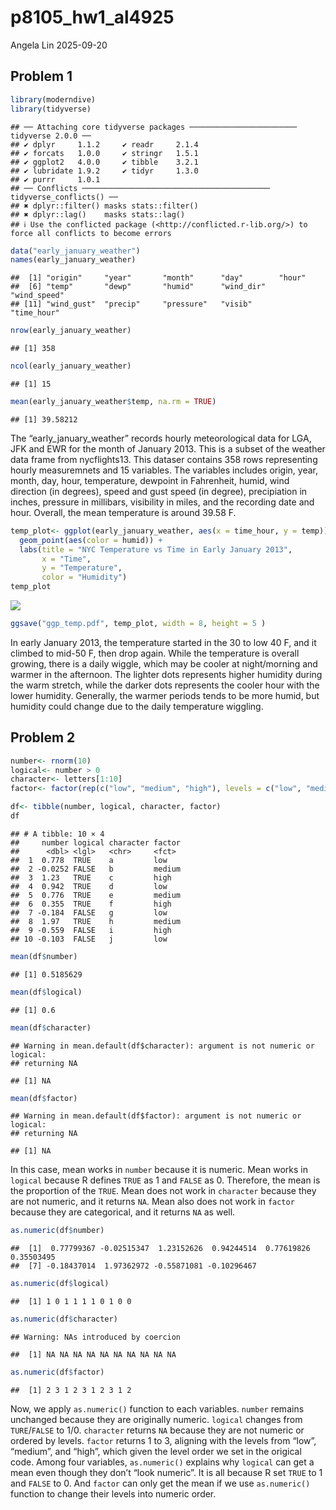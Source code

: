 p8105_hw1_al4925
================
Angela Lin
2025-09-20

## Problem 1

``` r
library(moderndive)
library(tidyverse)
```

    ## ── Attaching core tidyverse packages ──────────────────────── tidyverse 2.0.0 ──
    ## ✔ dplyr     1.1.2     ✔ readr     2.1.4
    ## ✔ forcats   1.0.0     ✔ stringr   1.5.1
    ## ✔ ggplot2   4.0.0     ✔ tibble    3.2.1
    ## ✔ lubridate 1.9.2     ✔ tidyr     1.3.0
    ## ✔ purrr     1.0.1     
    ## ── Conflicts ────────────────────────────────────────── tidyverse_conflicts() ──
    ## ✖ dplyr::filter() masks stats::filter()
    ## ✖ dplyr::lag()    masks stats::lag()
    ## ℹ Use the conflicted package (<http://conflicted.r-lib.org/>) to force all conflicts to become errors

``` r
data("early_january_weather")
names(early_january_weather)
```

    ##  [1] "origin"     "year"       "month"      "day"        "hour"      
    ##  [6] "temp"       "dewp"       "humid"      "wind_dir"   "wind_speed"
    ## [11] "wind_gust"  "precip"     "pressure"   "visib"      "time_hour"

``` r
nrow(early_january_weather)
```

    ## [1] 358

``` r
ncol(early_january_weather)
```

    ## [1] 15

``` r
mean(early_january_weather$temp, na.rm = TRUE)
```

    ## [1] 39.58212

The “early_january_weather” records hourly meteorological data for LGA,
JFK and EWR for the month of January 2013. This is a subset of the
weather data frame from nycflights13. This dataser contains 358 rows
representing hourly measuremnets and 15 variables. The variables
includes origin, year, month, day, hour, temperature, dewpoint in
Fahrenheit, humid, wind direction (in degrees), speed and gust speed (in
degree), precipiation in inches, pressure in millibars, visibility in
miles, and the recording date and hour. Overall, the mean temperature is
around 39.58 F.

``` r
temp_plot<- ggplot(early_january_weather, aes(x = time_hour, y = temp)) +
  geom_point(aes(color = humid)) +
  labs(title = "NYC Temperature vs Time in Early January 2013",
       x = "Time", 
       y = "Temperature",
       color = "Humidity")
temp_plot
```

![](p8105_hw1_4925_files/figure-gfm/unnamed-chunk-2-1.png)<!-- -->

``` r
ggsave("ggp_temp.pdf", temp_plot, width = 8, height = 5 )
```

In early January 2013, the temperature started in the 30 to low 40 F,
and it climbed to mid-50 F, then drop again. While the temperature is
overall growing, there is a daily wiggle, which may be cooler at
night/morning and warmer in the afternoon. The lighter dots represents
higher humidity during the warm stretch, while the darker dots
represents the cooler hour with the lower humidity. Generally, the
warmer periods tends to be more humid, but humidity could change due to
the daily temperature wiggling.

## Problem 2

``` r
number<- rnorm(10)
logical<- number > 0
character<- letters[1:10]
factor<- factor(rep(c("low", "medium", "high"), levels = c("low", "medium", "high"), length = 10))

df<- tibble(number, logical, character, factor)
df
```

    ## # A tibble: 10 × 4
    ##     number logical character factor
    ##      <dbl> <lgl>   <chr>     <fct> 
    ##  1  0.778  TRUE    a         low   
    ##  2 -0.0252 FALSE   b         medium
    ##  3  1.23   TRUE    c         high  
    ##  4  0.942  TRUE    d         low   
    ##  5  0.776  TRUE    e         medium
    ##  6  0.355  TRUE    f         high  
    ##  7 -0.184  FALSE   g         low   
    ##  8  1.97   TRUE    h         medium
    ##  9 -0.559  FALSE   i         high  
    ## 10 -0.103  FALSE   j         low

``` r
mean(df$number)
```

    ## [1] 0.5185629

``` r
mean(df$logical)
```

    ## [1] 0.6

``` r
mean(df$character)
```

    ## Warning in mean.default(df$character): argument is not numeric or logical:
    ## returning NA

    ## [1] NA

``` r
mean(df$factor)
```

    ## Warning in mean.default(df$factor): argument is not numeric or logical:
    ## returning NA

    ## [1] NA

In this case, mean works in `number` because it is numeric. Mean works
in `logical` because R defines `TRUE` as 1 and `FALSE` as 0. Therefore,
the mean is the proportion of the `TRUE`. Mean does not work in
`character` because they are not numeric, and it returns `NA`. Mean also
does not work in `factor` because they are categorical, and it returns
`NA` as well.

``` r
as.numeric(df$number)
```

    ##  [1]  0.77799367 -0.02515347  1.23152626  0.94244514  0.77619826  0.35503495
    ##  [7] -0.18437014  1.97362972 -0.55871081 -0.10296467

``` r
as.numeric(df$logical)
```

    ##  [1] 1 0 1 1 1 1 0 1 0 0

``` r
as.numeric(df$character)
```

    ## Warning: NAs introduced by coercion

    ##  [1] NA NA NA NA NA NA NA NA NA NA

``` r
as.numeric(df$factor)
```

    ##  [1] 2 3 1 2 3 1 2 3 1 2

Now, we apply `as.numeric()` function to each variables. `number`
remains unchanged because they are originally numeric. `logical` changes
from `TURE`/`FALSE` to 1/0. `character` returns `NA` because they are
not numeric or ordered by levels. `factor` returns 1 to 3, aligning with
the levels from “low”, “medium”, and “high”, which given the level order
we set in the origical code. Among four variables, `as.numeric()`
explains why `logical` can get a mean even though they don’t “look
numeric”. It is all because R set `TRUE` to 1 and `FALSE` to 0. And
`factor` can only get the mean if we use `as.numeric()` function to
change their levels into numeric order.

